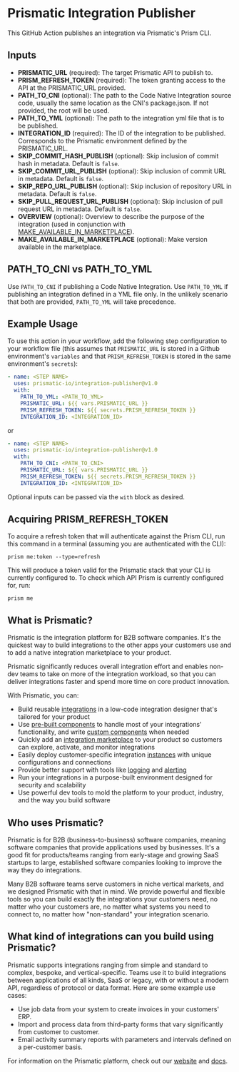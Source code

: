 # Prismatic Integration Publisher

This GitHub Action publishes an integration via Prismatic's Prism CLI.

## Inputs

- **PRISMATIC_URL** (required): The target Prismatic API to publish to.
- **PRISM_REFRESH_TOKEN** (required): The token granting access to the API at the PRISMATIC_URL provided.
- **PATH_TO_CNI** (optional): The path to the Code Native Integration source code, usually the same location as the CNI's package.json. If not provided, the root will be used.
- **PATH_TO_YML** (optional): The path to the integration yml file that is to be published.
- **INTEGRATION_ID** (required): The ID of the integration to be published. Corresponds to the Prismatic environment defined by the PRISMATIC_URL.
- **SKIP_COMMIT_HASH_PUBLISH** (optional): Skip inclusion of commit hash in metadata. Default is `false`.
- **SKIP_COMMIT_URL_PUBLISH** (optional): Skip inclusion of commit URL in metadata. Default is `false`.
- **SKIP_REPO_URL_PUBLISH** (optional): Skip inclusion of repository URL in metadata. Default is `false`.
- **SKIP_PULL_REQUEST_URL_PUBLISH** (optional): Skip inclusion of pull request URL in metadata. Default is `false`.
- **OVERVIEW** (optional): Overview to describe the purpose of the integration (used in conjunction with <u>MAKE_AVAILABLE_IN_MARKETPLACE</u>).
- **MAKE_AVAILABLE_IN_MARKETPLACE** (optional): Make version available in the marketplace.

## PATH_TO_CNI vs PATH_TO_YML

Use `PATH_TO_CNI` if publishing a Code Native Integration. Use `PATH_TO_YML` if publishing an integration defined in a YML file only. In the unlikely scenario that both are provided, `PATH_TO_YML` will take precedence. 

## Example Usage

To use this action in your workflow, add the following step configuration to your workflow file (this assumes that `PRISMATIC_URL` is stored in a Github environment's `variables` and that `PRISM_REFRESH_TOKEN` is stored in the same environment's `secrets`):

```yaml
- name: <STEP NAME>
  uses: prismatic-io/integration-publisher@v1.0
  with:
    PATH_TO_YML: <PATH_TO_YML>
    PRISMATIC_URL: ${{ vars.PRISMATIC_URL }}
    PRISM_REFRESH_TOKEN: ${{ secrets.PRISM_REFRESH_TOKEN }}
    INTEGRATION_ID: <INTEGRATION_ID>
```

or

```yaml
- name: <STEP NAME>
  uses: prismatic-io/integration-publisher@v1.0
  with:
    PATH_TO_CNI: <PATH_TO_CNI>
    PRISMATIC_URL: ${{ vars.PRISMATIC_URL }}
    PRISM_REFRESH_TOKEN: ${{ secrets.PRISM_REFRESH_TOKEN }}
    INTEGRATION_ID: <INTEGRATION_ID>
```

Optional inputs can be passed via the `with` block as desired.

## Acquiring PRISM_REFRESH_TOKEN

To acquire a refresh token that will authenticate against the Prism CLI, run this command in a terminal (assuming you are authenticated with the CLI):

```
prism me:token --type=refresh
```

This will produce a token valid for the Prismatic stack that your CLI is currently configured to. To check which API Prism is currently configured for, run:

```
prism me
```

## What is Prismatic?

Prismatic is the integration platform for B2B software companies. It's the quickest way to build integrations to the other apps your customers use and to add a native integration marketplace to your product.

Prismatic significantly reduces overall integration effort and enables non-dev teams to take on more of the integration workload, so that you can deliver integrations faster and spend more time on core product innovation.

With Prismatic, you can:

- Build reusable [integrations](https://prismatic.io/docs/integrations) in a low-code integration designer that's tailored for your product
- Use [pre-built components](https://prismatic.io/docs/components/component-catalog) to handle most of your integrations' functionality, and write [custom components](https://prismatic.io/docs/custom-components/writing-custom-components) when needed
- Quickly add an [integration marketplace](https://prismatic.io/docs/integration-marketplace) to your product so customers can explore, activate, and monitor integrations
- Easily deploy customer-specific integration [instances](https://prismatic.io/docs/instances) with unique configurations and connections
- Provide better support with tools like [logging](https://prismatic.io/docs/logging) and [alerting](https://prismatic.io/docs/monitoring-and-alerting)
- Run your integrations in a purpose-built environment designed for security and scalability
- Use powerful dev tools to mold the platform to your product, industry, and the way you build software

## Who uses Prismatic?

Prismatic is for B2B (business-to-business) software companies, meaning software companies that provide applications used by businesses. It's a good fit for products/teams ranging from early-stage and growing SaaS startups to large, established software companies looking to improve the way they do integrations.

Many B2B software teams serve customers in niche vertical markets, and we designed Prismatic with that in mind. We provide powerful and flexible tools so you can build exactly the integrations your customers need, no matter who your customers are, no matter what systems you need to connect to, no matter how "non-standard" your integration scenario.

## What kind of integrations can you build using Prismatic?

Prismatic supports integrations ranging from simple and standard to complex, bespoke, and vertical-specific.
Teams use it to build integrations between applications of all kinds, SaaS or legacy, with or without a modern API, regardless of protocol or data format.
Here are some example use cases:

- Use job data from your system to create invoices in your customers' ERP.
- Import and process data from third-party forms that vary significantly from customer to customer.
- Email activity summary reports with parameters and intervals defined on a per-customer basis.

For information on the Prismatic platform, check out our [website](https://prismatic.io) and [docs](https://prismatic.io/docs).

